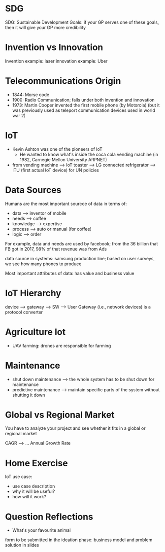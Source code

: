 # SDG
SDG: Sustainable Development Goals: if your GP serves one of these goals, then it will give your GP more credibility

# Invention vs Innovation
Invention example: laser
innovation example: Uber

# Telecommunications Origin
* 1844: Morse code
* 1900: Radio Communication; falls under both invention and innovation
* 1973: Martin Cooper invented the first mobile phone (by Motorola) (but it was previously used as teleport communication devices used in world war 2)
# IoT
* Kevin Ashton was one of the pioneers of IoT
	* He wanted to know what's inside the coca cola vending machine (in 1982, Carnegie Mellon University ARPNET)
* from vending machine --> IoT toaster --> LG connected refrigerator --> ITU (first actual IoT device) for UN policies 
# Data Sources
Humans are the most important sourcce of data in terms of:
* data --> inventor of mobile
* needs --> coffee
* knowledge --> expertise
* process --> auto or manual (for coffee)
* logic --> order

For example, data and needs are used by facebook; from the 36 billion that FB got in 2017, 98% of that revenue was from Ads

data source in systems: samsung production line; based on user surveys, we see how many  phones to produce

Most important attributes of data: has value and business value

# IoT Hierarchy
device --> gateway --> SW --> User
Gateway (i.e., network devices) is a protocol converter

# Agriculture Iot
* UAV farming: drones are responsible for farming

# Maintenance
* shut down maintenance --> the whole system has to be shut down for maintenance
* predictive maintenance --> maintain specific parts of the system without shutting it down

# Global vs Regional Market
You have to analyze your project and see whether it fits in a global or regional market

CAGR --> ... Annual Growth Rate

# Home Exercise
IoT use case: 
* use case description
* why it will be useful?
* how will it work?

# Question Reflections
* What's your favourite animal


form to be submitted in the ideation phase:
business model and problem solution in slides